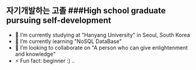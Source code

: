 ## 자기개발하는 고졸 ###High school graduate pursuing self-development

- 🔭 I’m currently studying at "Hanyang University" in Seoul, South Korea 
- 🌱 I’m currently learning "NoSQL DataBase"
- 👯 I’m looking to collaborate on "A person who can give enlightenment and knowledge"
- ⚡ Fun fact: beginner :) ..
